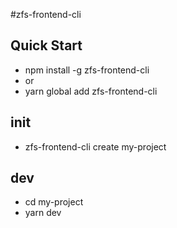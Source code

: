 #zfs-frontend-cli

## Quick Start

- npm install -g zfs-frontend-cli
- or
- yarn global add zfs-frontend-cli

## init

- zfs-frontend-cli create my-project

## dev

- cd my-project
- yarn dev